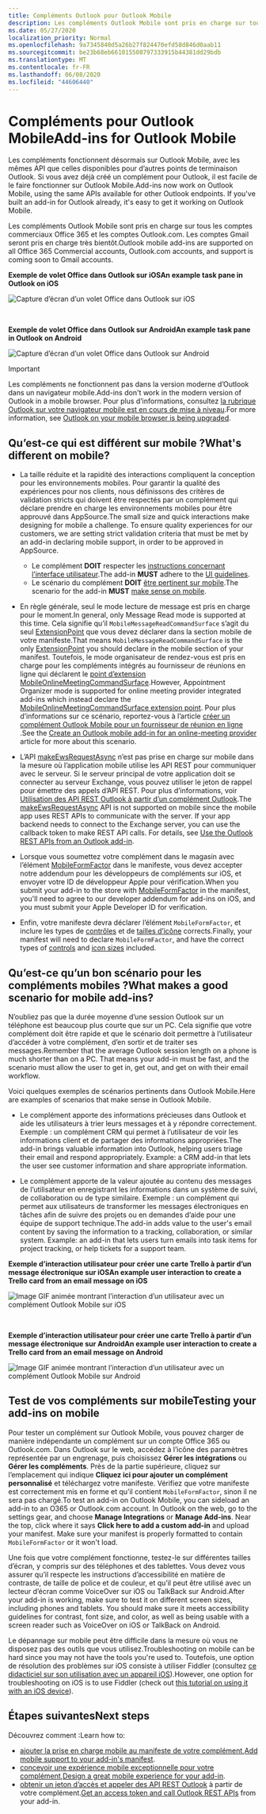 ```yaml
---
title: Compléments Outlook pour Outlook Mobile
description: Les compléments Outlook Mobile sont pris en charge sur tous les comptes commerciaux Office 365 et les comptes Outlook.com. Les comptes Gmail seront pris en charge très bientôt.
ms.date: 05/27/2020
localization_priority: Normal
ms.openlocfilehash: 9a7345840d5a26b27f824470efd58d846d0aab11
ms.sourcegitcommit: be23b68eb661015508797333915b44381dd29bdb
ms.translationtype: MT
ms.contentlocale: fr-FR
ms.lasthandoff: 06/08/2020
ms.locfileid: "44606440"
---
```

# <a name="add-ins-for-outlook-mobile"></a><span data-ttu-id="4b26c-103">Compléments pour Outlook Mobile</span><span class="sxs-lookup"><span data-stu-id="4b26c-103">Add-ins for Outlook Mobile</span></span>

<span data-ttu-id="4b26c-p101">Les compléments fonctionnent désormais sur Outlook Mobile, avec les mêmes API que celles disponibles pour d’autres points de terminaison Outlook. Si vous avez déjà créé un complément pour Outlook, il est facile de le faire fonctionner sur Outlook Mobile.</span><span class="sxs-lookup"><span data-stu-id="4b26c-p101">Add-ins now work on Outlook Mobile, using the same APIs available for other Outlook endpoints. If you've built an add-in for Outlook already, it's easy to get it working on Outlook Mobile.</span></span>

<span data-ttu-id="4b26c-106">Les compléments Outlook Mobile sont pris en charge sur tous les comptes commerciaux Office 365 et les comptes Outlook.com. Les comptes Gmail seront pris en charge très bientôt.</span><span class="sxs-lookup"><span data-stu-id="4b26c-106">Outlook mobile add-ins are supported on all Office 365 Commercial accounts, Outlook.com accounts, and support is coming soon to Gmail accounts.</span></span>

<span data-ttu-id="4b26c-107">**Exemple de volet Office dans Outlook sur iOS**</span><span class="sxs-lookup"><span data-stu-id="4b26c-107">**An example task pane in Outlook on iOS**</span></span>

![Capture d’écran d’un volet Office dans Outlook sur iOS](../images/outlook-mobile-addin-taskpane.png)

<br/>

<span data-ttu-id="4b26c-109">**Exemple de volet Office dans Outlook sur Android**</span><span class="sxs-lookup"><span data-stu-id="4b26c-109">**An example task pane in Outlook on Android**</span></span>

![Capture d’écran d’un volet Office dans Outlook sur Android](../images/outlook-mobile-addin-taskpane-android.png)

> [!IMPORTANT]
> <span data-ttu-id="4b26c-111">Les compléments ne fonctionnent pas dans la version moderne d’Outlook dans un navigateur mobile.</span><span class="sxs-lookup"><span data-stu-id="4b26c-111">Add-ins don't work in the modern version of Outlook in a mobile browser.</span></span> <span data-ttu-id="4b26c-112">Pour plus d’informations, consultez [la rubrique Outlook sur votre navigateur mobile est en cours de mise à niveau](https://techcommunity.microsoft.com/t5/outlook-blog/outlook-on-your-mobile-browser-is-being-upgraded/ba-p/1125816).</span><span class="sxs-lookup"><span data-stu-id="4b26c-112">For more information, see [Outlook on your mobile browser is being upgraded](https://techcommunity.microsoft.com/t5/outlook-blog/outlook-on-your-mobile-browser-is-being-upgraded/ba-p/1125816).</span></span>

## <a name="whats-different-on-mobile"></a><span data-ttu-id="4b26c-113">Qu’est-ce qui est différent sur mobile ?</span><span class="sxs-lookup"><span data-stu-id="4b26c-113">What's different on mobile?</span></span>

- <span data-ttu-id="4b26c-p103">La taille réduite et la rapidité des interactions compliquent la conception pour les environnements mobiles. Pour garantir la qualité des expériences pour nos clients, nous définissons des critères de validation stricts qui doivent être respectés par un complément qui déclare prendre en charge les environnements mobiles pour être approuvé dans AppSource.</span><span class="sxs-lookup"><span data-stu-id="4b26c-p103">The small size and quick interactions make designing for mobile a challenge. To ensure quality experiences for our customers, we are setting strict validation criteria that must be met by an add-in declaring mobile support, in order to be approved in AppSource.</span></span>
    - <span data-ttu-id="4b26c-116">Le complément **DOIT** respecter les [instructions concernant l’interface utilisateur](outlook-addin-design.md).</span><span class="sxs-lookup"><span data-stu-id="4b26c-116">The add-in **MUST** adhere to the [UI guidelines](outlook-addin-design.md).</span></span>
    - <span data-ttu-id="4b26c-117">Le scénario du complément **DOIT** [être pertinent sur mobile](#what-makes-a-good-scenario-for-mobile-add-ins).</span><span class="sxs-lookup"><span data-stu-id="4b26c-117">The scenario for the add-in **MUST** [make sense on mobile](#what-makes-a-good-scenario-for-mobile-add-ins).</span></span>

- <span data-ttu-id="4b26c-118">En règle générale, seul le mode lecture de message est pris en charge pour le moment.</span><span class="sxs-lookup"><span data-stu-id="4b26c-118">In general, only Message Read mode is supported at this time.</span></span> <span data-ttu-id="4b26c-119">Cela signifie qu’il `MobileMessageReadCommandSurface` s’agit du seul [ExtensionPoint](../reference/manifest/extensionpoint.md#mobilemessagereadcommandsurface) que vous devez déclarer dans la section mobile de votre manifeste.</span><span class="sxs-lookup"><span data-stu-id="4b26c-119">That means `MobileMessageReadCommandSurface` is the only [ExtensionPoint](../reference/manifest/extensionpoint.md#mobilemessagereadcommandsurface) you should declare in the mobile section of your manifest.</span></span> <span data-ttu-id="4b26c-120">Toutefois, le mode organisateur de rendez-vous est pris en charge pour les compléments intégrés au fournisseur de réunions en ligne qui déclarent le [point d’extension MobileOnlineMeetingCommandSurface](../reference/manifest/extensionpoint.md#mobileonlinemeetingcommandsurface-preview).</span><span class="sxs-lookup"><span data-stu-id="4b26c-120">However, Appointment Organizer mode is supported for online meeting provider integrated add-ins which instead declare the [MobileOnlineMeetingCommandSurface extension point](../reference/manifest/extensionpoint.md#mobileonlinemeetingcommandsurface-preview).</span></span> <span data-ttu-id="4b26c-121">Pour plus d’informations sur ce scénario, reportez-vous à l’article [créer un complément Outlook Mobile pour un fournisseur de réunion en ligne](online-meeting.md) .</span><span class="sxs-lookup"><span data-stu-id="4b26c-121">See the [Create an Outlook mobile add-in for an online-meeting provider](online-meeting.md) article for more about this scenario.</span></span>

- <span data-ttu-id="4b26c-p105">L’API [makeEwsRequestAsync](../reference/objectmodel/preview-requirement-set/office.context.mailbox.md#methods) n’est pas prise en charge sur mobile dans la mesure où l’application mobile utilise les API REST pour communiquer avec le serveur. Si le serveur principal de votre application doit se connecter au serveur Exchange, vous pouvez utiliser le jeton de rappel pour émettre des appels d’API REST. Pour plus d’informations, voir [Utilisation des API REST Outlook à partir d’un complément Outlook](use-rest-api.md).</span><span class="sxs-lookup"><span data-stu-id="4b26c-p105">The [makeEwsRequestAsync](../reference/objectmodel/preview-requirement-set/office.context.mailbox.md#methods) API is not supported on mobile since the mobile app uses REST APIs to communicate with the server. If your app backend needs to connect to the Exchange server, you can use the callback token to make REST API calls. For details, see [Use the Outlook REST APIs from an Outlook add-in](use-rest-api.md).</span></span>

- <span data-ttu-id="4b26c-125">Lorsque vous soumettez votre complément dans le magasin avec l’élément [MobileFormFactor](../reference/manifest/mobileformfactor.md) dans le manifeste, vous devez accepter notre addendum pour les développeurs de compléments sur iOS, et envoyer votre ID de développeur Apple pour vérification.</span><span class="sxs-lookup"><span data-stu-id="4b26c-125">When you submit your add-in to the store with [MobileFormFactor](../reference/manifest/mobileformfactor.md) in the manifest, you'll need to agree to our developer addendum for add-ins on iOS, and you must submit your Apple Developer ID for verification.</span></span>

- <span data-ttu-id="4b26c-126">Enfin, votre manifeste devra déclarer l’élément `MobileFormFactor`, et inclure les types de [contrôles](../reference/manifest/control.md) et de [tailles d’icône](../reference/manifest/icon.md) corrects.</span><span class="sxs-lookup"><span data-stu-id="4b26c-126">Finally, your manifest will need to declare `MobileFormFactor`, and have the correct types of [controls](../reference/manifest/control.md) and [icon sizes](../reference/manifest/icon.md) included.</span></span>

## <a name="what-makes-a-good-scenario-for-mobile-add-ins"></a><span data-ttu-id="4b26c-127">Qu’est-ce qu’un bon scénario pour les compléments mobiles ?</span><span class="sxs-lookup"><span data-stu-id="4b26c-127">What makes a good scenario for mobile add-ins?</span></span>

<span data-ttu-id="4b26c-p106">N’oubliez pas que la durée moyenne d’une session Outlook sur un téléphone est beaucoup plus courte que sur un PC. Cela signifie que votre complément doit être rapide et que le scénario doit permettre à l’utilisateur d’accéder à votre complément, d’en sortir et de traiter ses messages.</span><span class="sxs-lookup"><span data-stu-id="4b26c-p106">Remember that the average Outlook session length on a phone is much shorter than on a PC. That means your add-in must be fast, and the scenario must allow the user to get in, get out, and get on with their email workflow.</span></span>

<span data-ttu-id="4b26c-130">Voici quelques exemples de scénarios pertinents dans Outlook Mobile.</span><span class="sxs-lookup"><span data-stu-id="4b26c-130">Here are examples of scenarios that make sense in Outlook Mobile.</span></span>

- <span data-ttu-id="4b26c-p107">Le complément apporte des informations précieuses dans Outlook et aide les utilisateurs à trier leurs messages et à y répondre correctement. Exemple : un complément CRM qui permet à l’utilisateur de voir les informations client et de partager des informations appropriées.</span><span class="sxs-lookup"><span data-stu-id="4b26c-p107">The add-in brings valuable information into Outlook, helping users triage their email and respond appropriately. Example: a CRM add-in that lets the user see customer information and share appropriate information.</span></span>

- <span data-ttu-id="4b26c-p108">Le complément apporte de la valeur ajoutée au contenu des messages de l’utilisateur en enregistrant les informations dans un système de suivi, de collaboration ou de type similaire. Exemple : un complément qui permet aux utilisateurs de transformer les messages électroniques en tâches afin de suivre des projets ou en demandes d’aide pour une équipe de support technique.</span><span class="sxs-lookup"><span data-stu-id="4b26c-p108">The add-in adds value to the user's email content by saving the information to a tracking, collaboration, or similar system. Example: an add-in that lets users turn emails into task items for project tracking, or help tickets for a support team.</span></span>

<span data-ttu-id="4b26c-135">**Exemple d’interaction utilisateur pour créer une carte Trello à partir d’un message électronique sur iOS**</span><span class="sxs-lookup"><span data-stu-id="4b26c-135">**An example user interaction to create a Trello card from an email message on iOS**</span></span>

![Image GIF animée montrant l’interaction d’un utilisateur avec un complément Outlook Mobile sur iOS](../images/outlook-mobile-addin-interaction.gif)

<br/>

<span data-ttu-id="4b26c-137">**Exemple d’interaction utilisateur pour créer une carte Trello à partir d’un message électronique sur Android**</span><span class="sxs-lookup"><span data-stu-id="4b26c-137">**An example user interaction to create a Trello card from an email message on Android**</span></span>

![Image GIF animée montrant l’interaction d’un utilisateur avec un complément Outlook Mobile sur Android](../images/outlook-mobile-addin-interaction-android.gif)

## <a name="testing-your-add-ins-on-mobile"></a><span data-ttu-id="4b26c-139">Test de vos compléments sur mobile</span><span class="sxs-lookup"><span data-stu-id="4b26c-139">Testing your add-ins on mobile</span></span>

<span data-ttu-id="4b26c-p109">Pour tester un complément sur Outlook Mobile, vous pouvez charger de manière indépendante un complément sur un compte Office 365 ou Outlook.com. Dans Outlook sur le web, accédez à l’icône des paramètres représentée par un engrenage, puis choisissez **Gérer les intégrations** ou **Gérer les compléments**. Près de la partie supérieure, cliquez sur l’emplacement qui indique **Cliquez ici pour ajouter un complément personnalisé** et téléchargez votre manifeste. Vérifiez que votre manifeste est correctement mis en forme et qu’il contient `MobileFormFactor`, sinon il ne sera pas chargé.</span><span class="sxs-lookup"><span data-stu-id="4b26c-p109">To test an add-in on Outlook Mobile, you can sideload an add-in to an O365 or Outlook.com account. In Outlook on the web, go to the settings gear, and choose **Manage Integrations** or **Manage Add-ins**. Near the top, click where it says **Click here to add a custom add-in** and upload your manifest. Make sure your manifest is properly formatted to contain `MobileFormFactor` or it won't load.</span></span>

<span data-ttu-id="4b26c-p110">Une fois que votre complément fonctionne, testez-le sur différentes tailles d’écran, y compris sur des téléphones et des tablettes. Vous devez vous assurer qu’il respecte les instructions d’accessibilité en matière de contraste, de taille de police et de couleur, et qu’il peut être utilisé avec un lecteur d’écran comme VoiceOver sur iOS ou TalkBack sur Android.</span><span class="sxs-lookup"><span data-stu-id="4b26c-p110">After your add-in is working, make sure to test it on different screen sizes, including phones and tablets. You should make sure it meets accessibility guidelines for contrast, font size, and color, as well as being usable with a screen reader such as VoiceOver on iOS or TalkBack on Android.</span></span>

<span data-ttu-id="4b26c-145">Le dépannage sur mobile peut être difficile dans la mesure où vous ne disposez pas des outils que vous utilisez.</span><span class="sxs-lookup"><span data-stu-id="4b26c-145">Troubleshooting on mobile can be hard since you may not have the tools you're used to.</span></span> <span data-ttu-id="4b26c-146">Toutefois, une option de résolution des problèmes sur iOS consiste à utiliser Fiddler (consultez [ce didacticiel sur son utilisation avec un appareil iOS](https://www.telerik.com/blogs/using-fiddler-with-apple-ios-devices)).</span><span class="sxs-lookup"><span data-stu-id="4b26c-146">However, one option for troubleshooting on iOS is to use Fiddler (check out [this tutorial on using it with an iOS device](https://www.telerik.com/blogs/using-fiddler-with-apple-ios-devices)).</span></span>

## <a name="next-steps"></a><span data-ttu-id="4b26c-147">Étapes suivantes</span><span class="sxs-lookup"><span data-stu-id="4b26c-147">Next steps</span></span>

<span data-ttu-id="4b26c-148">Découvrez comment :</span><span class="sxs-lookup"><span data-stu-id="4b26c-148">Learn how to:</span></span>

- <span data-ttu-id="4b26c-149">[ajouter la prise en charge mobile au manifeste de votre complément](add-mobile-support.md),</span><span class="sxs-lookup"><span data-stu-id="4b26c-149">[Add mobile support to your add-in's manifest](add-mobile-support.md).</span></span>
- <span data-ttu-id="4b26c-150">[concevoir une expérience mobile exceptionnelle pour votre complément](outlook-addin-design.md),</span><span class="sxs-lookup"><span data-stu-id="4b26c-150">[Design a great mobile experience for your add-in](outlook-addin-design.md).</span></span>
- <span data-ttu-id="4b26c-151">[obtenir un jeton d’accès et appeler des API REST Outlook](use-rest-api.md) à partir de votre complément.</span><span class="sxs-lookup"><span data-stu-id="4b26c-151">[Get an access token and call Outlook REST APIs](use-rest-api.md) from your add-in.</span></span>
